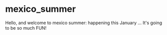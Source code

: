 # mexico_summer

Hello, and welcome to mexico summer:
happening this January ...
It's going to be so much FUN!

